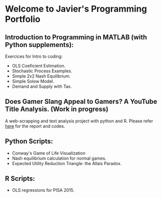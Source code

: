 # Welcome to Javier's Programming Portfolio

## Introduction to Programming in MATLAB (with Python supplements):

Exercices for Intro to coding:

* OLS Coeficient Estimation.
* Stochastic Process Examples.
* Simple 2x2 Nash Equilibrium.
* Simple Solow Model.
* Demand and Supply with Tax.


## Does Gamer Slang Appeal to Gamers? A YouTube Title Analysis. (Work in progress)

A web-scrapping and text analysis project with python and R. Please refer [here](https://github.com/jjgecon/Does-Gamer-Slang-Appeal-to-Gamers) for the report and codes.

## Python Scripts:

* Conway's Game of Life Visualization
* Nash equilibrium calculation for normal games.
* Expected Utility Reduction Triangle: the Allais Paradox.

## R Scripts:

* OLS regressions for PISA 2015.

